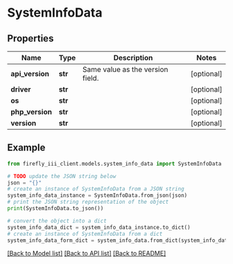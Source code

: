 # SystemInfoData


## Properties

Name | Type | Description | Notes
------------ | ------------- | ------------- | -------------
**api_version** | **str** | Same value as the version field. | [optional] 
**driver** | **str** |  | [optional] 
**os** | **str** |  | [optional] 
**php_version** | **str** |  | [optional] 
**version** | **str** |  | [optional] 

## Example

```python
from firefly_iii_client.models.system_info_data import SystemInfoData

# TODO update the JSON string below
json = "{}"
# create an instance of SystemInfoData from a JSON string
system_info_data_instance = SystemInfoData.from_json(json)
# print the JSON string representation of the object
print(SystemInfoData.to_json())

# convert the object into a dict
system_info_data_dict = system_info_data_instance.to_dict()
# create an instance of SystemInfoData from a dict
system_info_data_form_dict = system_info_data.from_dict(system_info_data_dict)
```
[[Back to Model list]](../README.md#documentation-for-models) [[Back to API list]](../README.md#documentation-for-api-endpoints) [[Back to README]](../README.md)


